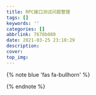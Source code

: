```yaml
---
title: RPC接口测试问题整理
tags: []
keywords: ''
categories: []
abbrlink: 7670b080
date: 2021-03-25 23:10:29
description:
cover:
top_img:
---
```


{% note blue 'fas fa-bullhorn' %}



{% endnote %}